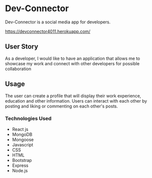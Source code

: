 # Dev-Connector

Dev-Connector is a social media app for developers. 

https://devconnector4011.herokuapp.com/

## User Story

As a developer, I would like to have an application that allows me to showcase my work and connect with other developers for possible collaboration 

## Usage 

The user can create a profile that will display their work experience, education and other information. Users can interact with each other by posting and liking or commenting on each other's posts. 

### Technologies Used 

* React js 
* MongoDB
* Mongoose 
* Javascript 
* CSS 
* HTML
* Bootstrap 
* Express 
* Node.js 
